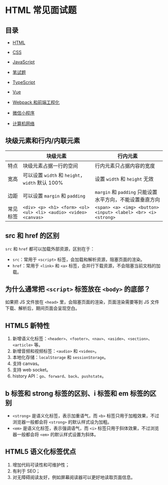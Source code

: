 # HTML 常见面试题





## 目录

- [HTML](../html/html.md)

- [CSS](../css/css.md)

- [JavaScript](../js/js.md)

- [笔试题](../code/code.md)

- [TypeScript](../typescript/typescript.md)

- [Vue](../vue/vue.md)

- [Webpack 和前端工程化](../webpack/webpack.md)

- [微信小程序](../mini-program/mini-program.md)

- [计算机网络](../network/network.md)



## 块级元素和行内/内联元素

|          | 块级元素                                                     | 行内元素                                                     |
| -------- | ------------------------------------------------------------ | ------------------------------------------------------------ |
| 特点     | 块级元素占据一行的空间                                       | 行内元素只占据内容的宽度                                     |
| 宽高     | 可以设置 `width` 和 `height`，`width` 默认 100%              | 设置 `width` 和 `height` 无效                                |
| 边距     | 可以设置 `margin` 和 `padding`                               | `margin` 和 `padding` 只能设置水平方向，不能设置垂直方向     |
| 常见标签 | `<div> <p> <h1> <form> <ol> <ul> <li> <audio> <video> <canvas>` | `<span> <a> <img> <button> <input> <label> <br> <i> <strong>` |



## src 和 href 的区别

`src` 和 `href` 都可以加载外部资源，区别在于：

- `src`：常用于 `<script>` 标签，会加载和解析资源，阻塞页面的渲染。
- `href`：常用于 `<link>` 和 `<a>` 标签，会并行下载资源，不会阻塞当前文档的加载。



## 为什么通常把 `<script>` 标签放在 `<body>` 的底部？

如果把 JS 文件放在 `<head>` 里，会阻塞页面的渲染，页面渲染需要等到 JS 文件下载、解析后，期间页面会呈现空白。



## HTML5 新特性

1. 新增语义化标签：`<header>`、`<footer>`、`<nav>`、`<aside>`、`<section>`、`<article>` 等。
2. 新增音频和视频标签：`<audio>` 和 `<video>`。
3. 本地化存储：`localStorage` 和 `sessionStorage`。
4. 支持 canvas。
5. 支持 web socket。
6. history API：`go`、`forward`、`back`、`pushstate`。



## b 标签和 strong 标签的区别、i 标签和 em 标签的区别

- `<strong>` 是语义化标签，表示加重语气，而 `<b>` 标签只用于加粗效果，不过浏览器一般都会将 `<strong>` 的默认样式设为加粗。
- `<em>` 是语义化标签，表示强调语气，而 `<i>` 标签只用于斜体效果，不过浏览器一般都会将 `<em>` 的默认样式设置为斜体。



## HTML5 语义化标签优点

1. 增加代码可读性和可维护性；
2. 有利于 SEO；
3. 对无障碍阅读友好，例如屏幕阅读器可以更好地读取页面信息。